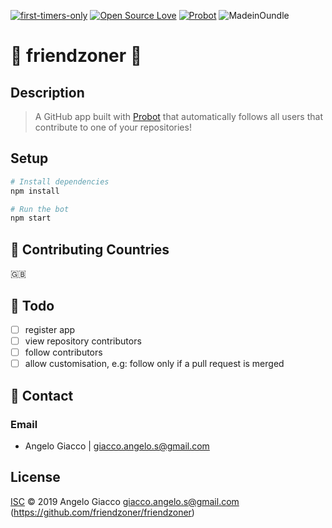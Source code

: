 [![first-timers-only](https://img.shields.io/badge/first--timers--only-friendly-blue.svg?style=flat-square)](https://www.firsttimersonly.com/)
[![Open Source Love](https://img.shields.io/badge/Open%20Source-%E2%9D%A4-blueviolet.svg)](https://opensource.com/article/18/11/reasons-love-open-source)
[![Probot](https://img.shields.io/badge/built%20with-probot-success.svg)](https://probot.github.io)
![MadeinOundle](https://img.shields.io/badge/Made%20in-Oundle-green.svg)

# 👋 friendzoner 👫

## Description

>A GitHub app built with [Probot](https://github.com/probot/probot) that automatically follows all users that contribute to one of your repositories!

## Setup

```sh
# Install dependencies
npm install

# Run the bot
npm start
```

## 📌 Contributing Countries

🇬🇧

## 🚀 Todo
- [ ] register app
- [ ] view repository contributors
- [ ] follow contributors
- [ ] allow customisation, e.g: follow only if a pull request is merged

## 📧 Contact
### Email
- Angelo Giacco | giacco.angelo.s@gmail.com

## License

[ISC](LICENSE) © 2019 Angelo Giacco <giacco.angelo.s@gmail.com> (https://github.com/friendzoner/friendzoner)
